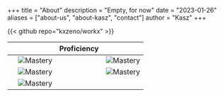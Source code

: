 +++
title = "About"
description = "Empty, for now"
date = "2023-01-26"
aliases = ["about-us", "about-kasz", "contact"]
author = "Kasz"
+++
<!--Empty, for now.
-->
{{< github repo="kxzeno/workx" >}}

<!--
---
| Languages | &nbsp;  |
|-----------|--------:|
| ![Mastery](img/tailwind_rating.png) | ![Mastery](img/latex_rating.png)
| ![Mastery](img/latex_rating.png)
| ![Mastery](img/vim_rating.png)
| ![Mastery](img/pwsh_rating.png)
| ![Mastery](img/tailwind_rating.png)
---
-->
||| Proficiency ||
|-|-|-|-|
|| ![Mastery](img/java_rating.png) || ![Mastery](img/latex_rating.png) |
|| ![Mastery](img/vim_rating.png) || ![Mastery](img/pwsh_rating.png)
|| ![Mastery](img/tailwind_rating.png) || 
